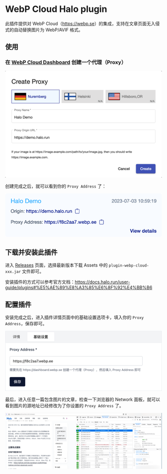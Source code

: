 # WebP Cloud Halo plugin

此插件提供对 WebP Cloud（<https://webp.se>）的集成，支持在文章页面无入侵式的自动替换图片为 WebP/AVIF 格式。

## 使用

### 在 [WebP Cloud Dashboard](https://dashboard.webp.se/proxy) 创建一个代理（Proxy）

![Create a Proxy](./images/dashboard.webp.create_proxy.png)

创建完成之后，就可以看到你的 `Proxy Address` 了：

![Demo Proxy](./images/dashboard.webp.proxy.png)

## 下载并安装此插件

进入 [Releases](https://github.com/webp-sh/halo-plugin-webp-cloud/releases) 页面，选择最新版本下载 Assets 中的 `plugin-webp-cloud-xxx.jar` 文件即可。

安装插件的方式可以参考官方文档：<https://docs.halo.run/user-guide/plugins#%E5%AE%89%E8%A3%85%E6%8F%92%E4%BB%B6>

## 配置插件

安装完成之后，进入插件详情页面中的基础设置选项卡，填入你的 `Proxy Address`，保存即可。

![Plugin Setting](./images/plugin-webp-se-cloud-setting.png)

最后，进入任意一篇包含图片的文章，检查一下浏览器的 Network 面板，就可以看到图片的源地址已经修改为了你设置的 `Proxy Address` 了。

![Effect](./images/effect.png)
